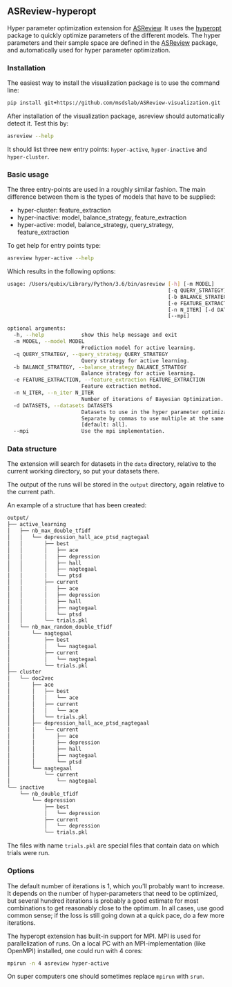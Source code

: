 ## ASReview-hyperopt

Hyper parameter optimization extension for 
[ASReview](https://github.com/msdslab/automated-systematic-review). It uses the 
[hyperopt](https://github.com/hyperopt/hyperopt) package to quickly optimize parameters
of the different models. The hyper parameters and their sample space are defined in the
[ASReview](https://github.com/msdslab/automated-systematic-review) package, and 
automatically used for hyper parameter optimization.

### Installation

The easiest way to install the visualization package is to use the command line:

``` bash
pip install git+https://github.com/msdslab/ASReview-visualization.git
```

After installation of the visualization package, asreview should automatically detect it.
Test this by:

```bash
asreview --help
```

It should list three new entry points: `hyper-active`, `hyper-inactive` and `hyper-cluster`.

### Basic usage

The three entry-points are used in a roughly similar fashion. The main difference between them is
the types of models that have to be supplied:

- hyper-cluster: feature_extraction
- hyper-inactive: model, balance\_strategy, feature\_extraction
- hyper-active: model, balance\_strategy, query\_strategy, feature\_extraction


To get help for entry points type:

```bash
asreview hyper-active --help
```

Which results in the following options:

```bash
usage: /Users/qubix/Library/Python/3.6/bin/asreview [-h] [-m MODEL]
                                                    [-q QUERY_STRATEGY]
                                                    [-b BALANCE_STRATEGY]
                                                    [-e FEATURE_EXTRACTION]
                                                    [-n N_ITER] [-d DATASETS]
                                                    [--mpi]

optional arguments:
  -h, --help            show this help message and exit
  -m MODEL, --model MODEL
                        Prediction model for active learning.
  -q QUERY_STRATEGY, --query_strategy QUERY_STRATEGY
                        Query strategy for active learning.
  -b BALANCE_STRATEGY, --balance_strategy BALANCE_STRATEGY
                        Balance strategy for active learning.
  -e FEATURE_EXTRACTION, --feature_extraction FEATURE_EXTRACTION
                        Feature extraction method.
  -n N_ITER, --n_iter N_ITER
                        Number of iterations of Bayesian Optimization.
  -d DATASETS, --datasets DATASETS
                        Datasets to use in the hyper parameter optimization
                        Separate by commas to use multiple at the same time
                        [default: all].
  --mpi                 Use the mpi implementation.

```

### Data structure

The extension will search for datasets in the `data` directory, relative to the current
working directory, so put your datasets there.

The output of the runs will be stored in the `output` directory, again relative to the current path.

An example of a structure that has been created:

```bash
output/
├── active_learning
│   ├── nb_max_double_tfidf
│   │   └── depression_hall_ace_ptsd_nagtegaal
│   │       ├── best
│   │       │   ├── ace
│   │       │   ├── depression
│   │       │   ├── hall
│   │       │   ├── nagtegaal
│   │       │   └── ptsd
│   │       ├── current
│   │       │   ├── ace
│   │       │   ├── depression
│   │       │   ├── hall
│   │       │   ├── nagtegaal
│   │       │   └── ptsd
│   │       └── trials.pkl
│   └── nb_max_random_double_tfidf
│       └── nagtegaal
│           ├── best
│           │   └── nagtegaal
│           ├── current
│           │   └── nagtegaal
│           └── trials.pkl
├── cluster
│   └── doc2vec
│       ├── ace
│       │   ├── best
│       │   │   └── ace
│       │   ├── current
│       │   │   └── ace
│       │   └── trials.pkl
│       ├── depression_hall_ace_ptsd_nagtegaal
│       │   └── current
│       │       ├── ace
│       │       ├── depression
│       │       ├── hall
│       │       ├── nagtegaal
│       │       └── ptsd
│       └── nagtegaal
│           └── current
│               └── nagtegaal
└── inactive
    └── nb_double_tfidf
        └── depression
            ├── best
            │   └── depression
            ├── current
            │   └── depression
            └── trials.pkl
```

The files with name `trials.pkl` are special files that contain data on which trials were run.

### Options

The default number of iterations is 1, which you'll probably want to increase. It depends on the
number of hyper-parameters that need to be optimized, but several hundred iterations is probably
a good estimate for most combinations to get reasonably close to the optimum. In all cases,
use good common sense; if the loss is still going down at a quick pace, do a few more iterations.

The hyperopt extension has built-in support for MPI. MPI is used for parallelization of runs. On
a local PC with an MPI-implementation (like OpenMPI) installed, one could run with 4 cores:

```bash
mpirun -n 4 asreview hyper-active
```

On super computers one should sometimes replace `mpirun` with `srun`.
